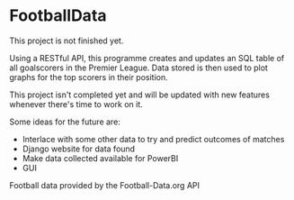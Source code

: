 # FootballData

This project is not finished yet.

Using a RESTful API, this programme creates and updates an SQL table of all goalscorers in the Premier League. Data stored is then used to plot graphs for the top scorers in their position.

This project isn't completed yet and will be updated with new features whenever there's time to work on it.

Some ideas for the future are:
* Interlace with some other data to try and predict outcomes of matches
* Django website for data found
* Make data collected available for PowerBI
* GUI



Football data provided by the Football-Data.org API
